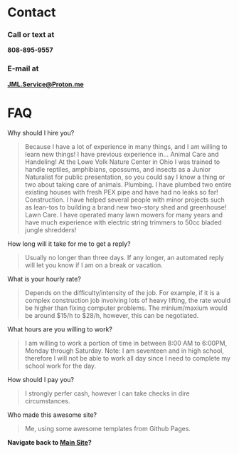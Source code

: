 # Contact
### Call or text at
**808-895-9557**
### E-mail at
**JML.Service@Proton.me**

# FAQ
Why should I hire you?
> Because I have a lot of experience in many things, and I am willing to learn new things!
> I have previous experience in...
> Animal Care and Handeling! At the Lowe Volk Nature Center in Ohio I was trained to handle reptiles, amphibians, opossums, and insects as a Junior Naturalist for public presentation, so you could say I know a thing or two about taking care of animals.
> Plumbing. I have plumbed two entire existing houses with fresh PEX pipe and have had no leaks so far!
> Construction. I have helped several people with minor projects such as lean-tos to building a brand new two-story shed and greenhouse!
> Lawn Care. I have operated many lawn mowers for many years and have much experience with electric string trimmers to 50cc bladed jungle shredders!

How long will it take for me to get a reply?
> Usually no longer than three days. If any longer, an automated reply will let you know if I am on a break or vacation.

What is your hourly rate?
> Depends on the difficulty/intensity of the job. For example, if it is a complex construction job involving lots of heavy lifting, the rate would be higher than fixing computer problems.
> The minium/maxium would be around $15/h to $28/h, however, this can be negotiated.

What hours are you willing to work?
> I am willing to work a portion of time in between 8:00 AM to 6:00PM, Monday through Saturday.
> Note: I am seventeen and in high school, therefore I will not be able to work all day since I need to complete my school work for the day.

How should I pay you?
> I strongly perfer cash, however I can take checks in dire circumstances.

Who made this awesome site?
> Me, using some awesome templates from Github Pages.




**Navigate back to [Main Site](https://jml-sites.github.io/service/)?**
